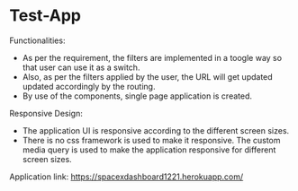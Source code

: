 # Test-App

Functionalities:
  - As per the requirement, the filters are implemented in a toogle way so that user can use it as a switch.
  - Also, as per the filters applied by the user, the URL will get updated updated accordingly by the routing.
  - By use of the components, single page application is created.

Responsive Design:
  - The application UI is responsive according to the different screen sizes.
  - There is no css framework is used to make it responsive. The custom media query is used to make the application responsive for different screen sizes.


Application link: https://spacexdashboard1221.herokuapp.com/
